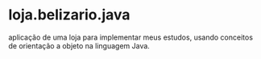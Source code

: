 # loja.belizario.java
aplicação de uma loja para implementar meus estudos, usando conceitos de orientação a objeto na linguagem Java.
